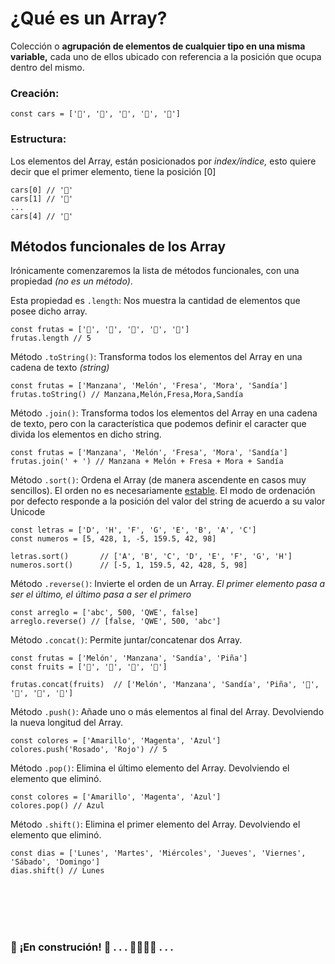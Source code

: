 # ¿Qué es un Array? 
Colección o **agrupación de elementos de cualquier tipo en una misma variable,** cada uno de ellos ubicado con referencia a la posición que ocupa dentro del mismo. <br>
### Creación:
```
const cars = ['🚗', '🚓', '🚕', '🚐', '🚛']
```
### Estructura:
Los elementos del Array, están posicionados por *index/índice,* esto quiere decir que el primer elemento, tiene la posición [0]
```
cars[0] // '🚗'
cars[1] // '🚓'
...
cars[4] // '🚛'
```

## Métodos funcionales de los Array

Irónicamente comenzaremos la lista de métodos funcionales, con una propiedad *(no es un método)*. <br>

Esta propiedad es `.length`: Nos muestra la cantidad de elementos que posee dicho array.
```
const frutas = ['🍎', '🍈', '🍓', '🍇', '🍉']
frutas.length // 5
```

Método `.toString()`: Transforma todos los elementos del Array en una cadena de texto *(string)*
```
const frutas = ['Manzana', 'Melón', 'Fresa', 'Mora', 'Sandía']
frutas.toString() // Manzana,Melón,Fresa,Mora,Sandía
```

Método `.join()`: Transforma todos los elementos del Array en una cadena de texto, pero con la característica que podemos definir el caracter que divida los elementos en dicho string.
```
const frutas = ['Manzana', 'Melón', 'Fresa', 'Mora', 'Sandía']
frutas.join(' + ') // Manzana + Melón + Fresa + Mora + Sandía
```

Método `.sort()`: Ordena el Array (de manera ascendente en casos muy sencillos). El orden no es necesariamente [estable](https://en.wikipedia.org/wiki/Sorting_algorithm#Stability). El modo de ordenación por defecto responde a la posición del valor del string de acuerdo a su valor Unicode
```
const letras = ['D', 'H', 'F', 'G', 'E', 'B', 'A', 'C']
const numeros = [5, 428, 1, -5, 159.5, 42, 98]

letras.sort()       // ['A', 'B', 'C', 'D', 'E', 'F', 'G', 'H']
numeros.sort()      // [-5, 1, 159.5, 42, 428, 5, 98]
```

Método `.reverse()`: Invierte el orden de un Array. *El primer elemento pasa a ser el último, el último pasa a ser el primero*
```
const arreglo = ['abc', 500, 'QWE', false]
arreglo.reverse() // [false, 'QWE', 500, 'abc']
```

Método `.concat()`: Permite juntar/concatenar dos Array.
```
const frutas = ['Melón', 'Manzana', 'Sandía', 'Piña']
const fruits = ['🍈', '🍎', '🍉', '🍍']

frutas.concat(fruits)  // ['Melón', 'Manzana', 'Sandía', 'Piña', '🍈', '🍎', '🍉', '🍍']
```

Método `.push()`: Añade uno o más elementos al final del Array. Devolviendo la nueva longitud del Array.
```
const colores = ['Amarillo', 'Magenta', 'Azul']
colores.push('Rosado', 'Rojo') // 5
```

Método `.pop()`: Elimina el último elemento del Array. Devolviendo el elemento que eliminó.
```
const colores = ['Amarillo', 'Magenta', 'Azul']
colores.pop() // Azul
```

Método `.shift()`: Elimina el primer elemento del Array. Devolviendo el elemento que eliminó.
```
const dias = ['Lunes', 'Martes', 'Miércoles', 'Jueves', 'Viernes', 'Sábado', 'Domingo']
dias.shift() // Lunes
```

<br><br>
<br><br>
### 🚧 **¡En construción!** 🚧 . . . 👷🏻‍♀️🔨 . . .
